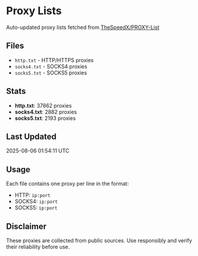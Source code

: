 # Proxy Lists

Auto-updated proxy lists fetched from [TheSpeedX/PROXY-List](https://github.com/TheSpeedX/PROXY-List)

## Files

- `http.txt` - HTTP/HTTPS proxies
- `socks4.txt` - SOCKS4 proxies  
- `socks5.txt` - SOCKS5 proxies

## Stats

- **http.txt**: 37862 proxies
- **socks4.txt**: 2882 proxies
- **socks5.txt**: 2193 proxies

## Last Updated

2025-08-06 01:54:11 UTC

## Usage

Each file contains one proxy per line in the format:
- HTTP: `ip:port`
- SOCKS4: `ip:port`
- SOCKS5: `ip:port`

## Disclaimer

These proxies are collected from public sources. Use responsibly and verify their reliability before use.
